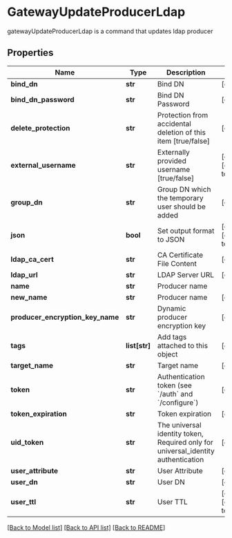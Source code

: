 # GatewayUpdateProducerLdap

gatewayUpdateProducerLdap is a command that updates ldap producer
## Properties
Name | Type | Description | Notes
------------ | ------------- | ------------- | -------------
**bind_dn** | **str** | Bind DN | [optional] 
**bind_dn_password** | **str** | Bind DN Password | [optional] 
**delete_protection** | **str** | Protection from accidental deletion of this item [true/false] | [optional] 
**external_username** | **str** | Externally provided username [true/false] | [optional] [default to 'false']
**group_dn** | **str** | Group DN which the temporary user should be added | [optional] 
**json** | **bool** | Set output format to JSON | [optional] [default to False]
**ldap_ca_cert** | **str** | CA Certificate File Content | [optional] 
**ldap_url** | **str** | LDAP Server URL | [optional] 
**name** | **str** | Producer name | 
**new_name** | **str** | Producer name | [optional] 
**producer_encryption_key_name** | **str** | Dynamic producer encryption key | [optional] 
**tags** | **list[str]** | Add tags attached to this object | [optional] 
**target_name** | **str** | Target name | [optional] 
**token** | **str** | Authentication token (see &#x60;/auth&#x60; and &#x60;/configure&#x60;) | [optional] 
**token_expiration** | **str** | Token expiration | [optional] 
**uid_token** | **str** | The universal identity token, Required only for universal_identity authentication | [optional] 
**user_attribute** | **str** | User Attribute | [optional] 
**user_dn** | **str** | User DN | [optional] 
**user_ttl** | **str** | User TTL | [optional] [default to '60m']

[[Back to Model list]](../README.md#documentation-for-models) [[Back to API list]](../README.md#documentation-for-api-endpoints) [[Back to README]](../README.md)


